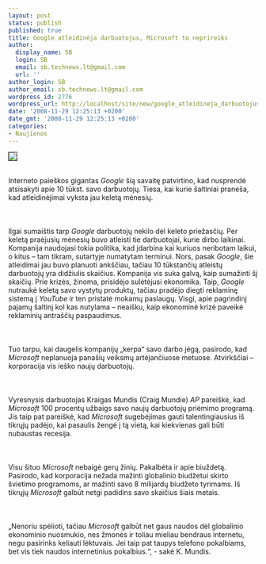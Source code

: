 ```yaml
---
layout: post
status: publish
published: true
title: Google atleidinėja darbuotojus, Microsoft to neprireiks
author:
  display_name: SB
  login: SB
  email: sb.technews.lt@gmail.com
  url: ''
author_login: SB
author_email: sb.technews.lt@gmail.com
wordpress_id: 2776
wordpress_url: http://localhost/site/new/google_atleidineja_darbuotojus__microsoft_to_neprireiks/
date: '2008-11-29 12:25:13 +0200'
date_gmt: '2008-11-29 12:25:13 +0200'
categories:
- Naujienos
---
```

<div class="imgright"><img src="http://tbn1.google.com/images?q=tbn:p-lxwGWdrU4f-M:http://img.timeinc.net/time/photoessays/2006/inside_google/images/01.jpg" border="1"></div>
<p><br>Interneto paieškos gigantas <i>Google</i> šią savaitę patvirtino, kad nusprendė atsisakyti apie 10 tūkst. savo darbuotojų. Tiesa, kai kurie šaltiniai praneša, kad atleidinėjimai vyksta jau keletą mėnesių.<br />
<br><br />
<br>Ilgai sumaištis tarp <i>Google</i> darbuotojų nekilo dėl keleto priežasčių. Per keletą praėjusių mėnesių buvo atleisti tie darbuotojai, kurie dirbo laikinai. Kompanija naudojasi tokia politika, kad įdarbina kai kuriuos neribotam laikui, o kitus – tam tikram, sutartyje numatytam terminui. Nors, pasak <i>Google</i>, šie atleidimai jau buvo planuoti ankščiau, tačiau 10 tūkstančių atleistų darbuotojų yra didžiulis skaičius. Kompanija vis suka galvą, kaip sumažinti šį skaičių. Prie krizės, žinoma, prisidėjo sulėtėjusi ekonomika. Taip, <i>Google</i> nutraukė keletą savo vystytų produktų, tačiau pradėjo diegti reklaminę sistemą į <i>YouTube</i> ir ten pristatė mokamų paslaugų. Visgi, apie pagrindinį pajamų šaltinį kol kas nutylama – neaišku, kaip ekonominė krizė paveikė reklaminių antraščių paspaudimus.<br />
<br><br />
<br>Tuo tarpu, kai daugelis kompanijų „kerpa“ savo darbo jėgą, pasirodo, kad <i>Microsoft</i> neplanuoja panašių veiksmų artėjančiuose metuose. Atvirkščiai – korporacija vis ieško naujų darbuotojų.<br />
<br><br />
<br>Vyresnysis darbuotojas Kraigas Mundis (Craig Mundie) <i>AP</i> pareiškė, kad <i>Microsoft</i> 100 procentų užbaigs savo naujų darbuotojų priėmimo programą. Jis taip pat pareiškė, kad <i>Microsoft</i> sugebėjimas gauti talentingiausius iš tikrųjų padėjo, kai pasaulis žengė į tą vietą, kai kiekvienas gali būti nubaustas recesija.<br />
<br><br />
<br>Visu šituo <i>Microsoft</i> nebaigė gerų žinių. Pakalbėta ir apie biuždetą. Pasirodo, kad korporacija nežada mažinti globalinio biudžetui skirto švietimo programoms, ar mažinti savo 8 milijardų biudžeto tyrimams. Iš tikrųjų <i>Microsoft</i> galbūt netgi padidins savo skaičius šiais metais.<br />
<br><br />
<br>„Nenoriu spėlioti, tačiau <i>Microsoft</i> galbūt net gaus naudos dėl globalinio ekonominio nuosmukio, nes žmonės ir toliau mieliau bendraus internetu, negu pasirinks keliauti lėktuvais. Jei taip pat taupys telefono pokalbiams, bet vis tiek naudos internetinius pokalbius.“, - sakė K. Mundis.<br />
<br><br />
<br><br />
<br></p>

